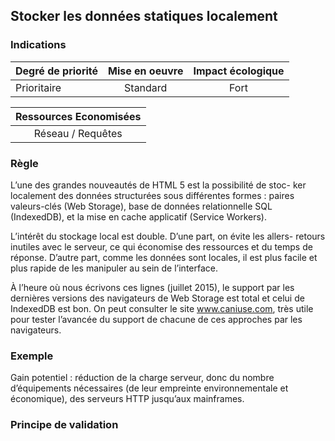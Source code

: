 ## Stocker les données statiques localement

### Indications
| Degré de priorité |      Mise en oeuvre       |  Impact écologique    | 
|-------------------|:-------------------------:|:---------------------:|
| Prioritaire       | Standard                 | Fort                  | 


|Ressources Economisées                                      |
|:----------------------------------------------------------:|
| Réseau / Requêtes    |

### Règle
L’une des grandes nouveautés de HTML 5 est la possibilité de stoc- ker localement des données structurées sous différentes formes : paires valeurs-clés (Web Storage), base de données relationnelle SQL (IndexedDB), et la mise en cache applicatif (Service Workers).

L’intérêt du stockage local est double. D’une part, on évite les allers- retours inutiles avec le serveur, ce qui économise des ressources et du temps de réponse. D’autre part, comme les données sont locales, il est plus facile et plus rapide de les manipuler au sein de l’interface.

À l’heure où nous écrivons ces lignes (juillet 2015), le support par les dernières versions des navigateurs de Web Storage est total et celui de IndexedDB est bon. On peut consulter le site www.caniuse.com, très utile pour tester l’avancée du support de chacune de ces approches par les navigateurs.

### Exemple
Gain potentiel : réduction de la charge serveur, donc du nombre d’équipements nécessaires (de leur empreinte environnementale et économique), des serveurs HTTP jusqu’aux mainframes.

### Principe de validation
